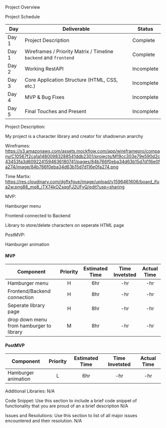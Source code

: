 Project Overview


Project Schedule


|  Day | Deliverable | Status
|---|---| ---|
|Day 1| Project Description | Complete
|Day 1| Wireframes / Priority Matrix / Timeline `backend` and `frontend`| Complete
|Day 2| Working RestAPI | Incomplete
|Day 3| Core Application Structure (HTML, CSS, etc.) | Incomplete
|Day 4| MVP & Bug Fixes | Incomplete
|Day 5| Final Touches and Present | Incomplete


Project Description:

My project is a character library and creator for shadowrun anarchy


Wireframes:
https://s3.amazonaws.com/assets.mockflow.com/app/wireframepro/company/C10567f2ca1a14800983288541ddb2301/projects/M19cc303e79e590d2c43453fa3d6092241594636180741/pages/84b766f0eba34d63b15d7d116e0fa274/image/84b766f0eba34d63b15d7d116e0fa274.png

Time Martix:
https://res.cloudinary.com/dgflxfgue/image/upload/v1596461606/board_ifua2w.png88_mq8_iTX74kOZsqgFJ2UFyQ/edit?usp=sharing

MVP:

Hamburger menu

Frontend connected to Backend

Library to store/delete characters on seperate HTML page


PostMVP:

Hamburger animation


#### MVP
| Component | Priority | Estimated Time | Time Invetsted | Actual Time |
| --- | :---: |  :---: | :---: | :---: |
| Hamburger menu | H | 6hr | -hr | -hr|
| Frontend/Backend connection | H | 8hr | -hr | -hr|
| Seperate library page | H | 8hr| -hr | -hr |
|drop down menu from hamburger to library| M | 8hr | -hr | -hr|



#### PostMVP
| Component | Priority | Estimated Time | Time Invetsted | Actual Time |
| --- | :---: |  :---: | :---: | :---: |
| Hamburger animation | L | 6hr | -hr | -hr|


Additional Libraries:
N/A


Code Snippet:
Use this section to include a brief code snippet of functionality that you are proud of an a brief description
N/A



Issues and Resolutions:
Use this section to list of all major issues encountered and their resolution.
N/A

